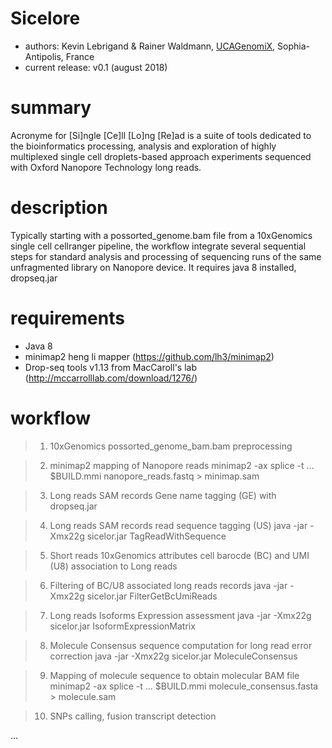 # Sicelore

- authors: Kevin Lebrigand & Rainer Waldmann, <a href="http://www.genomique.eu">UCAGenomiX</a>, Sophia-Antipolis, France
- current release: v0.1 (august 2018)

# summary
Acronyme for [Si]ngle [Ce]ll [Lo]ng [Re]ad is a suite of tools dedicated to the bioinformatics processing, analysis 
and exploration of highly multiplexed single cell droplets-based approach experiments sequenced with Oxford Nanopore 
Technology long reads.

# description
Typically starting with a possorted_genome.bam file from a 10xGenomics single cell cellranger pipeline, the workflow integrate several sequential steps for standard analysis and processing of sequencing runs of the same unfragmented library on Nanopore device. It requires java 8 installed, dropseq.jar

# requirements
- Java 8
- minimap2 heng li mapper (<a href="https://github.com/lh3/minimap2">https://github.com/lh3/minimap2</a>)
- Drop-seq tools v1.13 from MacCaroll's lab (<a href="http://mccarrolllab.com/download/1276/">http://mccarrolllab.com/download/1276/</a>)

# workflow
> 1. 10xGenomics possorted_genome_bam.bam preprocessing

> 2. minimap2 mapping of Nanopore reads
>minimap2 -ax splice -t ... $BUILD.mmi nanopore_reads.fastq > minimap.sam

> 3. Long reads SAM records Gene name tagging (GE) with dropseq.jar

> 4. Long reads SAM records read sequence tagging (US)
>java -jar -Xmx22g sicelor.jar TagReadWithSequence

> 5. Short reads 10xGenomics attributes cell barocde (BC) and UMI (U8) association to Long reads

> 6. Filtering of BC/U8 associated long reads records
>java -jar -Xmx22g sicelor.jar FilterGetBcUmiReads

> 7. Long reads Isoforms Expression assessment
>java -jar -Xmx22g sicelor.jar IsoformExpressionMatrix

> 8. Molecule Consensus sequence computation for long read error correction
>java -jar -Xmx22g sicelor.jar MoleculeConsensus

> 9. Mapping of molecule sequence to obtain molecular BAM file
>minimap2 -ax splice -t ... $BUILD.mmi molecule_consensus.fasta > molecule.sam

> 10. SNPs calling, fusion transcript detection

...
